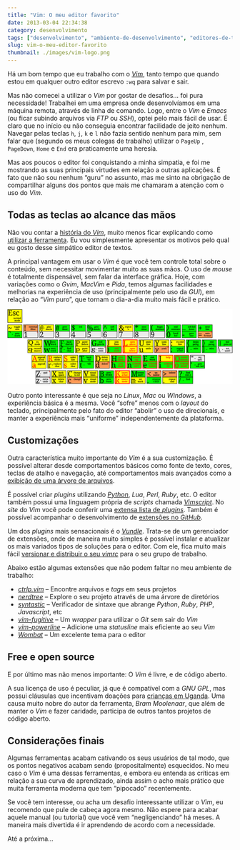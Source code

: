 ```yaml
---
title: "Vim: O meu editor favorito"
date: 2013-03-04 22:34:38
category: desenvolvimento
tags: ["desenvolvimento", "ambiente-de-desenvolvimento", "editores-de-texto", "vim"]
slug: vim-o-meu-editor-favorito
thumbnail: ./images/vim-logo.png
---
```


Há um bom tempo que eu trabalho com o [*Vim*][],
tanto tempo que quando estou em qualquer outro editor escrevo `:wq`
para salvar e sair.

Mas não comecei a utilizar o _Vim_ por gostar de desafios… foi pura
necessidade! Trabalhei em uma empresa onde desenvolvíamos em uma máquina
remota, através de linha de comando. Logo, entre o _Vim_ e _Emacs_ (ou
ficar subindo arquivos via _FTP_ ou _SSH_), optei pelo mais fácil de
usar. É claro que no início eu não conseguia encontrar facilidade de
jeito nenhum. Navegar pelas teclas `h`, `j`, `k` e `l` não fazia
sentido nenhum para mim, sem falar que (segundo os meus colegas de
trabalho) utilizar o `PageUp` , `PageDown`, `Home` e `End` era
praticamente uma heresia.

Mas aos poucos o editor foi conquistando a minha simpatia, e foi me
mostrando as suas principais virtudes em relação a outras aplicações. É
fato que não sou nenhum “guru” no assunto, mas me sinto na obrigação de
compartilhar alguns dos pontos que mais me chamaram a atenção com o uso
do _Vim_.

## Todas as teclas ao alcance das mãos

Não vou contar a [história do *Vim*][], muito menos ficar explicando
como [utilizar a ferramenta][]. Eu vou simplesmente apresentar os
motivos pelo qual eu gosto desse simpático editor de textos.

A principal vantagem em usar o _Vim_ é que você tem controle total sobre
o conteúdo, sem necessitar movimentar muito as suas mãos. O uso de
_mouse_ é totalmente dispensável, sem falar da interface gráfica. Hoje,
com variações como o _Gvim_, _MacVim_ e _Pida_, temos algumas
facilidades e melhorias na experiência de uso (principalmente pelo uso
da _GUI_), em relação ao “_Vim_ puro”, que tornam o dia-a-dia muito mais
fácil e prático.

!["Teclas do VIM"](./images/vim-layout.png "Teclas do VIM")

Outro ponto interessante é que seja no _Linux_, _Mac_ ou _Windows_, a
experiência básica é a mesma. Você “sofre” menos com o _layout_ do
teclado, principalmente pelo fato do editor “abolir” o uso de
direcionais, e manter a experiência mais “uniforme” independentemente da
plataforma.

## Customizações

Outra característica muito importante do _Vim_ é a sua customização. É
possível alterar desde comportamentos básicos como fonte de texto,
cores, teclas de atalho e navegação, até comportamentos mais avançados
como a [exibição de uma árvore de arquivos][].

É possível criar _plugins_ utilizando [*Python*][], _Lua_, _Perl_,
_Ruby_, etc. O editor também possui uma linguagem própria de _scripts_
chamada [*Vimscript*][]. No _site_ do _Vim_ você pode conferir uma
[extensa lista de *plugins*][]. Também é possível acompanhar o
desenvolvimento de [extensões no *GitHub*][].

Um dos _plugins_ mais sensacionais é o [*Vundle*][]. Trata-se de um
gerenciador de extensões, onde de maneira muito simples é possível
instalar e atualizar os mais variados tipos de soluções para o editor.
Com ele, fica muito mais fácil [versionar e distribuir o seu *vimrc*][]
para o seu grupo de trabalho.

Abaixo estão algumas extensões que não podem faltar no meu ambiente de
trabalho:

- [*ctrlp.vim*][] – Encontre arquivos e _tags_ em seus projetos
- [*nerdtree*][] – Explore o seu projeto através de uma árvore de
  diretórios
- [*syntastic*][] – Verificador de sintaxe que abrange _Python_,
  _Ruby_, _PHP_, _Javascript_, etc
- [*vim-fugitive*][] – Um _wrapper_ para utilizar o _Git_ sem sair do
  _Vim_
- [*vim-powerline*][] – Adicione uma _statusline_ mais eficiente ao
  seu _Vim_
- [*Wombat*][] – Um excelente tema para o editor

## Free e open source

E por último mas não menos importante: O _Vim_ é livre, e de código
aberto.

A sua licença de uso é peculiar, já que é compatível com a
_GNU GPL_, mas possui cláusulas que incentivam
doações para [crianças em Uganda][]. Uma causa muito nobre do autor da
ferramenta, _Bram Moolenaar_, que além de manter o _Vim_ e fazer
caridade, participa de outros tantos projetos de código aberto.

## Considerações finais

Algumas ferramentas acabam cativando os seus usuários de tal modo, que
os pontos negativos acabam sendo (propositalmente) esquecidos. No meu
caso o _Vim_ é uma dessas ferramentas, e embora eu entenda as críticas
em relação a sua curva de aprendizado, ainda assim o acho mais prático
que muita ferramenta moderna que tem “pipocado” recentemente.

Se você tem interesse, ou acha um desafio interessante utilizar o _Vim_,
eu recomendo que pule de cabeça agora mesmo. Não espere para acabar
aquele manual (ou tutorial) que você vem “negligenciando” há meses. A
maneira mais divertida é ir aprendendo de acordo com a necessidade.

Até a próxima…

[*vim*]: http://www.vim.org/ "Página oficial do Vim"
[história do *vim*]: http://en.wikipedia.org/wiki/Vim_(text_editor) "Leia mais sobre o Vim na Wikipedia"
[utilizar a ferramenta]: http://aurelio.net/vim/ "o site do Aurélio é um dos melhores locais para se aprender Vim"
[exibição de uma árvore de arquivos]: http://net.tutsplus.com/tutorials/other/vim-essential-plugin-nerdtree/ "Conheça o NerdTree"
[*python*]: /tag/python.html "Leia mais sobre Python"
[*vimscript*]: http://en.wikipedia.org/wiki/Vimscript "Saiba mais sobre a Vimscript no Wikipedia"
[extensa lista de *plugins*]: http://www.vim.org/scripts/index.php "Vim scripts"
[extensões no *github*]: https://github.com/vim-scripts "vim-scripts no GitHub"
[*vundle*]: https://github.com/gmarik/vundle "Repositório do Vundle no GitHub"
[versionar e distribuir o seu *vimrc*]: https://github.com/kplaube/vimfiles "Veja o meu vimrc no GitHub"
[*ctrlp.vim*]: https://github.com/kien/ctrlp.vim "Ctrlp no GitHub"
[*nerdtree*]: https://github.com/scrooloose/nerdtree "Nerdtree no GitHub"
[*syntastic*]: https://github.com/scrooloose/syntastic "Syntastic no GitHub"
[*vim-fugitive*]: https://github.com/tpope/vim-fugitive "Vim-fugitive no GitHub"
[*vim-powerline*]: https://github.com/Lokaltog/vim-powerline "Vim-powerline no GitHub"
[*wombat*]: https://github.com/vim-scripts/Wombat "Wombat no GitHub"
[crianças em uganda]: http://www.iccf.nl/news.html "Leia os relatórios ICCF"
